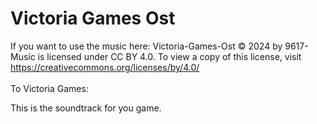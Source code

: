 # Victoria Games Ost

If you want to use the music here: Victoria-Games-Ost © 2024 by 9617-Music is licensed under CC BY 4.0. To view a copy of this license, visit https://creativecommons.org/licenses/by/4.0/
<br><br>
To Victoria Games:

This is the soundtrack for you game.
